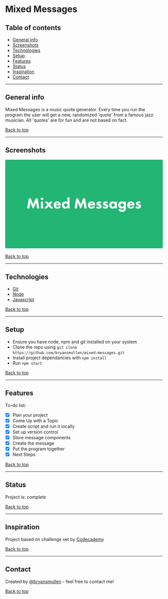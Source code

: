 # Mixed Messages

## Table of contents

- [General info](#general-info)
- [Screenshots](#screenshots)
- [Technologies](#technologies)
- [Setup](#setup)
- [Features](#features)
- [Status](#status)
- [Inspiration](#inspiration)
- [Contact](#contact)

---

## General info

Mixed Messages is a music quote generator. Every time you run the program the user will get a new, randomized 'quote' from a famous jazz musician. All 'quotes' are for fun and are not based on fact.

[Back to top](#mixed-messages)

---

## Screenshots

![Example screenshot](./img/logo.png)

[Back to top](#mixed-messages)

---

## Technologies

- [Git](https://git-scm.com)
- [Node](https://nodejs.org/en/)
- [Javascript](https://developer.mozilla.org/en-US/docs/Web/JavaScript)

[Back to top](#mixed-messages)

---

## Setup

- Ensure you have node, npm and git installed on your system
- Clone the repo using `git clone https://github.com/bryansmullen/mixed-messages.git`
- Install project dependancies with `npm install`
- Run `npm start`

[Back to top](#mixed-messages)

---

## Features

To-do list:

- [x] Plan your project
- [x] Come Up with a Topic
- [x] Create script and run it locally
- [x] Set up version control
- [x] Store message components
- [x] Create the message
- [x] Put the program together
- [x] Next Steps

[Back to top](#mixed-messages)

---

## Status

Project is: _complete_

[Back to top](#mixed-messages)

---

## Inspiration

Project based on challenge set by [Codecademy](https://www.codecademy.com/)

[Back to top](#mixed-messages)

---

## Contact

Created by [@bryansmullen](https://github.com/bryansmullen) - feel free to contact me!

[Back to top](#mixed-messages)
